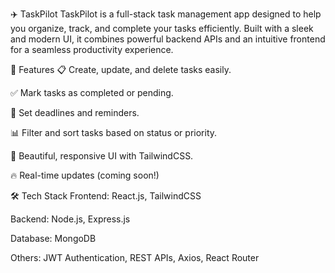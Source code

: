 ✈️ TaskPilot
TaskPilot is a full-stack task management app designed to help you organize, track, and complete your tasks efficiently.
Built with a sleek and modern UI, it combines powerful backend APIs and an intuitive frontend for a seamless productivity experience.

🌟 Features
📋 Create, update, and delete tasks easily.

✅ Mark tasks as completed or pending.

📅 Set deadlines and reminders.

📊 Filter and sort tasks based on status or priority.

🎨 Beautiful, responsive UI with TailwindCSS.

🔥 Real-time updates (coming soon!)

🛠 Tech Stack
Frontend: React.js, TailwindCSS

Backend: Node.js, Express.js

Database: MongoDB

Others: JWT Authentication, REST APIs, Axios, React Router
